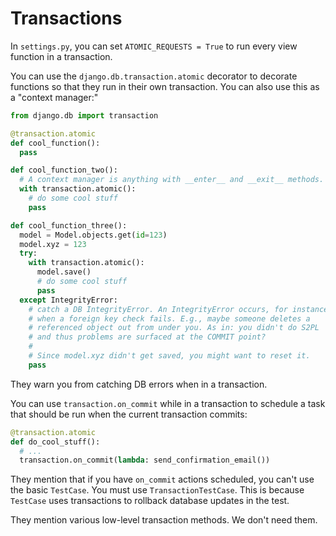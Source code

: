 # Transactions

In `settings.py`, you can set `ATOMIC_REQUESTS = True` to run every view
function in a transaction.

You can use the `django.db.transaction.atomic` decorator to decorate
functions so that they run in their own transaction. You can also use
this as a "context manager:"

```python
from django.db import transaction

@transaction.atomic
def cool_function():
  pass

def cool_function_two():
  # A context manager is anything with __enter__ and __exit__ methods.
  with transaction.atomic():
    # do some cool stuff
    pass

def cool_function_three():
  model = Model.objects.get(id=123)
  model.xyz = 123
  try:
    with transaction.atomic():
      model.save()
      # do some cool stuff
      pass
  except IntegrityError:
    # catch a DB IntegrityError. An IntegrityError occurs, for instance,
    # when a foreign key check fails. E.g., maybe someone deletes a
    # referenced object out from under you. As in: you didn't do S2PL
    # and thus problems are surfaced at the COMMIT point?
    #
    # Since model.xyz didn't get saved, you might want to reset it.
    pass
```

They warn you from catching DB errors when in a transaction.

You can use `transaction.on_commit` while in a transaction to schedule a
task that should be run when the current transaction commits:

```python
@transaction.atomic
def do_cool_stuff():
  # ...
  transaction.on_commit(lambda: send_confirmation_email())
```

They mention that if you have `on_commit` actions scheduled, you can't
use the basic `TestCase`. You must use `TransactionTestCase`. This is
because `TestCase` uses transactions to rollback database updates in the
test.

They mention various low-level transaction methods. We don't need them.
